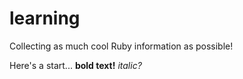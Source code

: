 learning
========

Collecting as much cool Ruby information as possible!

Here's a start... **bold text!** *italic?*
